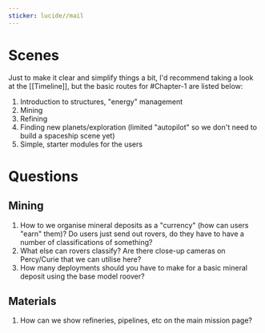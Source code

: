 ```yaml
---
sticker: lucide//mail
---
```

# Scenes
Just to make it clear and simplify things a bit, I'd recommend taking a look at the [[Timeline]], but the basic routes for #Chapter-1  are listed below:
1. Introduction to structures, "energy" management
2. Mining
3. Refining
4. Finding new planets/exploration (limited "autopilot" so we don't need to build a spaceship scene yet)
5. Simple, starter modules for the users

# Questions
## Mining
1. How to we organise mineral deposits as a "currency" (how can users "earn" them)? Do users just send out rovers, do they have to have a number of classifications of something?
2. What else can rovers classify? Are there close-up cameras on Percy/Curie that we can utilise here?
3. How many deployments should you have to make for a basic mineral deposit using the base model roover?

## Materials
1. How can we show refineries, pipelines, etc on the main mission page?